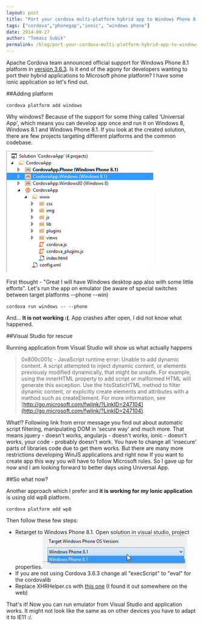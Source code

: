 ```yaml
--- 
layout: post
title: "Port your cordova multi-platform hybrid app to Windows Phone 8.1"
tags: ["cordova","phonegap","ionic", "windows phone"]
date: 2014-09-27
author: "Tomasz Subik"
permalink: /blog/port-your-cordova-multi-platform-hybrid-app-to-windows-phone-8.1/
---
```


Apache Cordova team announced official support for Windows Phone 8.1 platform in [version 3.6.3](http://cordova.apache.org/announcements/2014/09/22/cordova-361.html). Is it end of the agony for developers wanting to port their hybrid applications to Microsoft phone platform? I have some ionic application so let's find out.

<!--more-->

##Adding platform

```
cordova platform add windows
```

Why windows? Because of the support for some thing called 'Universal App', which means you can develop app once and run it on Windows 8, Windows 8.1 and Windows Phone 8.1. If you look at the created solution, there are few projects targeting different platforms and the common codebase.

![Universal App structure](/images/blog/universalapp_structure.png)

First thought - "Great I will have Windows desktop app also with some little efforts". Let's run the app on emulator (be aware of special switches between target platforms --phone --win)

```
cordova run windows -- --phone
```

And... **It is not working :(**. App crashes after open, I did not know what happened.

##Visual Studio for rescue

Running application from Visual Studio will show us what actually happens

>0x800c001c - JavaScript runtime error: Unable to add dynamic content. A script attempted to inject dynamic content, or elements previously modified dynamically, that might be unsafe. For example, using the innerHTML property to add script or malformed HTML will generate this exception. Use the htoStaticHTML method to filter dynamic content, or explicitly create elements and attributes with a method such as createElement.  For more information, see [http://go.microsoft.com/fwlink/?LinkID=247104](http://go.microsoft.com/fwlink/?LinkID=247104).

What!? Following link from error message you find out about automatic script filtering, manipulating DOM in 'secure way' and much more. That means jquery - doesn't works, angularjs - doesn't works, ionic - doesn't works, your code - probably doesn't work. You have to change all 'insecure' parts of libraries code due to get them works. But there are many more restrictions developing WinJS applications and right now If you want to create app this way you will have to follow Microsoft rules. So I gave up for now and I am looking forward to better days using Universal App.

##So what now?

Another approach which I prefer and **it is working for my Ionic application** is using old wp8 platform.

```
cordova platform add wp8
```

Then follow these few steps:

- Retarget to Windows Phone 8.1. Open solution in visual studio, project properties.![VS retarget](/images/blog/vs_retarget.png)
- If you are not using Cordova 3.6.3 change all "execScript" to "eval" for the cordovalib
- Replace XHRHelper.cs with [this one](https://gist.github.com/tsubik/17598d9e142a6876a300) (I found it out somewhere on the web)

That's it! Now you can run emulator from Visual Studio and application works. It might not look like the same as on other devices you have to adapt it to IE11 :/.



